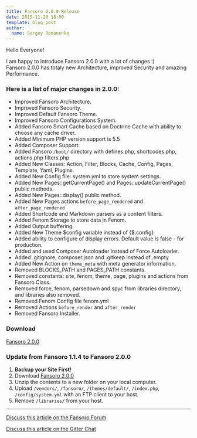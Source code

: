 ```yaml
---
title: Fansoro 2.0.0 Release
date: 2015-11-20 18:00
template: blog_post
author:
  name: Sergey Romanenko
---
```


Hello Everyone!

I am happy to introduce Fansoro 2.0.0 with a lot of changes :)  
Fansoro 2.0.0 has totaly new Architecture, improved Security and amazing Performance.

### Here is a list of major changes in 2.0.0:
* Improved Fansoro Architecture.
* Improved Fansoro Security.
* Improved Default Fansoro Theme.
* Improved Fansoro Configurations System.
* Added Fansoro Smart Cache based on Doctrine Cache with ability to choose any cache driver.
* Added Minimum PHP version support is 5.5
* Added Composer Support.
* Added Fansoro `/boot/` directory with defines.php, shortcodes.php, actions.php filters.php
* Added New Classes: Action, Filter, Blocks, Cache, Config, Pages, Template, Yaml, Plugins.
* Added New Config file: system.yml to store system settings.
* Added New Pages::getCurrentPage() and Pages::updateCurrentPage() public methods.
* Added New Pages::display() public method.
* Added New Pages actions `before_page_rendered` and `after_page_rendered`
* Added Shortcode and Markdown parsers as a content filters.
* Added Fenom Storage to store data in Fenom.
* Added Output buffering.
* Added New Theme $config variable instead of {$.config}
* Added ability to configure of display errors. Default value is false - for production.
* Added and used Composer Autoloader instead of Force Autoloader.
* Added .gitignore, composer.json and .gitkeep instead of .empty
* Added New Action on `theme_meta` with meta generator information.
* Removed BLOCKS_PATH and PAGES_PATH constants.
* Removed constants: site, fenom, theme, page, plugins and actions from Fansoro Class.
* Removed force, fenom, parsedown and spyc from libraries directory, and libraries also removed.
* Removed Fenom Config file fenom.yml
* Removed Actions `before_render` and `after_render`
* Removed Fansoro Installer.

### Download
[<i class="fa fa-download"></i> Fansoro 2.0.0](https://github.com/fansoro-cms/fansoro/releases/download/v2.0.0/fansoro-2.0.0.zip)

### Update from Fansoro 1.1.4 to Fansoro 2.0.0
1. **Backup your Site First!**
2. Download [Fansoro 2.0.0](https://github.com/fansoro-cms/fansoro/releases/download/v2.0.0/fansoro-2.0.0.zip)
3. Unzip the contents to a new folder on your local computer.
4. Upload `/vendors/`, `/fansoro/`, `/themes/default/`, `/index.php`, `/config/system.yml` with an FTP client to your host.
5. Remove `/libraries/` from your host.

<hr>

[<i class="fa fa-comments"></i> Discuss this article on the Fansoro Forum](http://forum.fansoro.org/discussion/67/fansoro-2-0-0-release)

[<i class="fa fa-comments"></i> Discuss this article on the Gitter Chat](https://gitter.im/fansoro-cms/fansoro)
